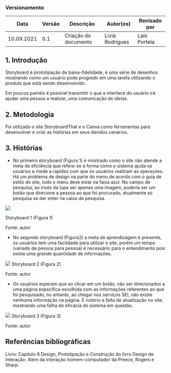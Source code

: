 ### Versionamento

| Data       | Versão | Descrição            | Autor(es)       | Revisado por |
| ---------- | ------ | -------------------- | --------------- | ------------ |
| 10.09.2021 | 0.1    | Criação do documento | Lívia Rodrigues | Laís Portela |

## 1. Introdução

Storyboard é prototipação de baixa-fidelidade, é uma série de desenhos mostrando como um usuário pode progredir em uma tarefa utilizando o produto que está sendo desenvolvido.

Em poucos painéis é possível transmitir o que a interface do usuário irá ajudar uma pessoa a realizar, uma comunicação de ideias.

## 2. Metodologia

Foi utilizado o site StoryboardThat e o Canva como ferramentas para desenvolver e criar as histórias em seus devidos cenários.

## 3. Histórias

- No primeiro storyboard (Figura 1) é mostrado como o site não atende a meta de eficiência que refere-se à forma como o sistema ajuda os usuários e mede a rapidez com que os usuários realizam as operações. Há um problema de design na parte do menu de acordo com o guia de estilo do site, todo o menu deve estar na faixa azul. No campo de pesquisa, ao invés da lupa ser apenas uma imagem, poderia ser um botão que direcione a pessoa ao que foi procurado, atualmente só pesquisa se der enter na caixa de pesquisa.

<img src="images/Storyboard_1.png">

Storyboard 1 (Figura 1)

Fonte: autor

- No segundo storyboard (Figura2) a meta de aprendizagem é presente, os usuários tem uma facilidade para utilizar o site, porém um tempo (variado de pessoa para pessoa) é necessário para o entendimento pois existe uma grande quantidade de informações.

<img src="images/Storyboard_2.png">
Storyboard 2 (Figura 2)

Fonte: autor

- Os usuários esperam que ao clicar em um botão, vão ser direcionados a uma página especifica escolhida com as informações referentes ao que foi pesquisado, no entanto, ao chegar nos serviços SEI, não existe nenhuma informação na página. É notório a falta de atualização no site, mostrando uma falha de eficácia do sistema em questão.

<img src="images/Storyboard_3.png">
Storyboard 3 (Figura 3)

Fonte: autor

## Referências bibliográficas

Livro: Capítulo 8 Design, Prototipação e Construção do livro Design de Interação: Além da interação homem-computador da Preece, Rogers e Sharp.
